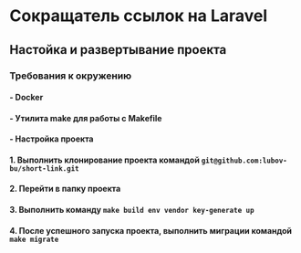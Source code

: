 # Сокращатель ссылок на Laravel

## Настойка и развертывание проекта

### Требования к окружению

#### - Docker
#### - Утилита make для работы с Makefile
#### - Настройка проекта

#### 1. Выполнить клонирование проекта командой `git@github.com:lubov-bu/short-link.git`
#### 2. Перейти в папку проекта
#### 3. Выполнить команду `make build env vendor key-generate up`

#### 4. После успешного запуска проекта, выполнить миграции командой `make migrate`
